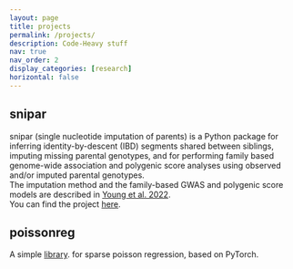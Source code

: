 ```yaml
---
layout: page
title: projects
permalink: /projects/
description: Code-Heavy stuff
nav: true
nav_order: 2
display_categories: [research]
horizontal: false
---
```


<!-- pages/projects.md -->
<div class="projects">
<section>
            <h1>snipar</h1>
             
 
<p>
snipar (single nucleotide imputation of parents) is a Python package for inferring identity-by-descent (IBD) segments shared between siblings, imputing missing parental genotypes, and for performing family based genome-wide association and polygenic score analyses using observed and/or imputed parental genotypes.
<br>
The imputation method and the family-based GWAS and polygenic score models are described in  <a href="https://www.nature.com/articles/s41588-022-01085-0">Young et al. 2022</a>.
<br>
You can find the project <a href="https://github.com/AlexTISYoung/snipar">here</a>.
</p> 
</section>

<section>
            <h1>poissonreg</h1>
             
 
<p>
A simple <a href="https://github.com/MoeenNehzati/PoissonReg">library</a>. for sparse poisson regression, based on PyTorch.
</p> 

</section>

</div>
